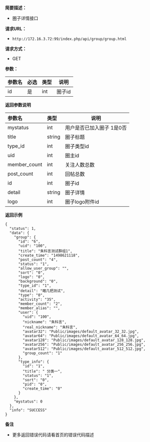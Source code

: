 **简要描述：** 

- 圈子详情接口

**请求URL：** 
- ` http://172.16.3.72:99/index.php/api/group/group.html `
  
**请求方式：**
- GET 

**参数：** 

|参数名|必选|类型|说明|
|:----    |:---|:----- |-----   |
|id |是  |int |圈子id   |

 **返回参数说明** 

|参数名|类型|说明|
|:-----  |:-----|-----                           |
|mystatus  |int|用户是否已加入圈子 1是0否                           |
| title  |string|圈子标题                           |
| type_id  |int|圈子类型id                           |
| uid  |int|圈主id                           |
| member_count  |int|关注人数总数                           |
| post_count  |int |回帖总数                           |
| id  |int|圈子id                           |
| detail  |string|圈子详情                           |
| logo  |int |圈子logo附件id                           |

 **返回示例**

``` 
{
  "status": 1,
  "data": {
    "group": {
      "id": "6",
      "uid": "100",
      "title": "朱科言测试群组1",
      "create_time": "1498621118",
      "post_count": "4",
      "status": "1",
      "allow_user_group": "",
      "sort": "0",
      "logo": "0",
      "background": "0",
      "type_id": "1",
      "detail": "瞎几把测试",
      "type": "0",
      "activity": "35",
      "member_count": "2",
      "member_alias": "",
      "user": {
        "uid": "100",
        "nickname": "朱科言",
        "real_nickname": "朱科言",
        "avatar32": "Public/images/default_avatar_32_32.jpg",
        "avatar64": "Public/images/default_avatar_64_64.jpg",
        "avatar128": "Public/images/default_avatar_128_128.jpg",
        "avatar256": "Public/images/default_avatar_256_256.jpg",
        "avatar512": "Public/images/default_avatar_512_512.jpg",
        "group_count": "1"
      },
      "type_info": {
        "id": "1",
        "title": " 分类一",
        "status": "1",
        "sort": "0",
        "pid": "0",
        "create_time": "0"
      }
    },
    "mystatus": 0
  },
  "info": "SUCCESS"
}
```

 **备注** 

- 更多返回错误代码请看首页的错误代码描述


